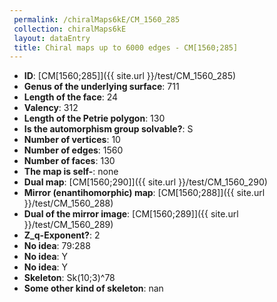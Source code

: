 ```yaml
--- 
 permalink: /chiralMaps6kE/CM_1560_285 
 collection: chiralMaps6kE
 layout: dataEntry
 title: Chiral maps up to 6000 edges - CM[1560;285]
---
```


- **ID**: [CM[1560;285]]({{ site.url }}/test/CM_1560_285)
- **Genus of the underlying surface**: 711
- **Length of the face**: 24
- **Valency**: 312
- **Length of the Petrie polygon**: 130
- **Is the automorphism group solvable?**: S
- **Number of vertices**: 10
- **Number of edges**: 1560
- **Number of faces**: 130
- **The map is self-**: none
- **Dual map**: [CM[1560;290]]({{ site.url }}/test/CM_1560_290)
- **Mirror (enantihomorphic) map**: [CM[1560;288]]({{ site.url }}/test/CM_1560_288)
- **Dual of the mirror image**: [CM[1560;289]]({{ site.url }}/test/CM_1560_289)
- **Z_q-Exponent?**: 2
- **No idea**:  79:288
- **No idea**: Y
- **No idea**: Y
- **Skeleton**: Sk(10;3)^78
- **Some other kind of skeleton**: nan
